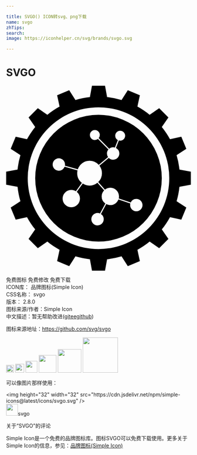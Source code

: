 ```yaml
---

title: SVGO() ICON转svg、png下载
name: svgo
zhTips: 
search: 
image: https://iconhelper.cn/svg/brands/svgo.svg

---
```


# SVGO  <small style="font-size: 60%;font-weight: 100"></small>

<div id="svg" class="svg-wrap">
<svg role="img" xmlns="http://www.w3.org/2000/svg" viewBox="0 0 24 24"><title>SVGO icon</title><path d="M11.152 0l-.27 1.48c-.644.068-1.271.194-1.876.373L8.192.589l-1.568.65.318 1.469c-.563.307-1.094.664-1.59 1.064l-1.237-.857-1.2 1.2.857 1.238c-.4.495-.757 1.026-1.064 1.589l-1.47-.318-.65 1.567 1.265.815a10.527 10.527 0 00-.372 1.876L0 11.152v1.696l1.48.27c.069.644.194 1.271.373 1.876l-1.264.814.65 1.568 1.469-.318c.307.563.664 1.094 1.064 1.59l-.857 1.237 1.2 1.2 1.238-.857c.495.4 1.026.757 1.589 1.064l-.318 1.47 1.568.65.814-1.264c.605.178 1.232.303 1.877.371L11.152 24h1.696l.27-1.48a10.531 10.531 0 001.876-.372l.814 1.263 1.568-.65-.318-1.469a10.596 10.596 0 001.59-1.064l1.237.857 1.2-1.2-.857-1.238c.4-.495.757-1.026 1.064-1.589l1.47.318.65-1.568-1.264-.814c.178-.605.304-1.232.371-1.877L24 12.848v-1.696l-1.48-.27a10.524 10.524 0 00-.373-1.876l1.264-.815-.65-1.567-1.469.318a10.596 10.596 0 00-1.064-1.59l.857-1.237-1.2-1.2-1.238.857c-.495-.4-1.026-.757-1.589-1.064l.318-1.47-1.568-.65-.814 1.264a10.536 10.536 0 00-1.877-.371L12.848 0zM12 2.805a9.196 9.196 0 110 18.392 9.196 9.196 0 010-18.392zm0 .968a8.227 8.227 0 100 16.454 8.227 8.227 0 000-16.454zm-.475 1.982a.644.644 0 01.644.643.644.644 0 01-.144.405l1.364 1.376a.805.805 0 01.514-.187.805.805 0 01.23.034l.383-.968a.644.644 0 01-.343-.569.644.644 0 01.644-.643.644.644 0 01.644.643.644.644 0 01-.644.644.644.644 0 01-.17-.024l-.384.97a.805.805 0 01.445.718.805.805 0 01-.805.805.805.805 0 01-.57-.238l-1.214 1.013a1.61 1.61 0 01.331.975 1.61 1.61 0 01-.486 1.152l.875.98a1.127 1.127 0 01.699-.243 1.127 1.127 0 011.126 1.126 1.127 1.127 0 01-.033.264l1.556.523a.805.805 0 01.729-.465.805.805 0 01.804.805.805.805 0 01-.804.804.805.805 0 01-.805-.804.805.805 0 01.028-.208l-1.55-.52a1.127 1.127 0 01-1.051.728 1.127 1.127 0 01-.526-.131l-.696 1.288a.805.805 0 01.362.67.805.805 0 01-.804.806.805.805 0 01-.805-.805.805.805 0 01.805-.805.805.805 0 01.319.066l.7-1.294a1.127 1.127 0 01-.482-.922 1.127 1.127 0 01.323-.789l-.876-.981a1.61 1.61 0 01-1.017.364 1.61 1.61 0 01-.883-.265l-.78 1.082a1.127 1.127 0 01.413.87 1.127 1.127 0 01-1.127 1.127 1.127 1.127 0 01-1.127-1.127 1.127 1.127 0 011.127-1.126 1.127 1.127 0 01.6.174l.78-1.083a1.61 1.61 0 01-.613-1.261 1.61 1.61 0 01.045-.368l-1.68-.473a.805.805 0 01-.75.52.805.805 0 01-.805-.804.805.805 0 01.804-.805.805.805 0 01.805.805.805.805 0 01-.014.15l1.677.471a1.61 1.61 0 011.528-1.106 1.61 1.61 0 011.188.527l1.214-1.013a.805.805 0 01-.145-.459.805.805 0 01.19-.52l-1.362-1.375a.644.644 0 01-.401.14.644.644 0 01-.644-.644.644.644 0 01.644-.643z"/></svg>
</div>
<detail full-name='svgo'></detail>

<div class="detail-page">
<p>
<span><span class="badge-success badge">免费图标</span> <span class="badge-success badge">免费修改</span>  <span class="badge-success badge">免费下载</span> </span>
<br/>
<span>
ICON库：
<span class="badge-secondary badge">品牌图标(Simple Icon)</span> 
</span>
<br/>
<span>
CSS名称：
<span class="badge-secondary badge">svgo</span> 
</span>

<br/>
<span>
版本：
<span class="badge-secondary badge">2.8.0</span> 
</span>
<br/>
<span>图标来源/作者：<span class="badge-light badge">Simple Icon</span></span> 
<br/>
<span class="zh-detail">中文描述：暂无<span class="help-link"><span>帮助改进</span>(<a href="https://gitee.com/liuwave/icon-helper/edit/master/json/brands/svgo.json" target="_blank" rel="noopener noreferrer">gitee</a><a href="https://github.com/liuwave/icon-helper/edit/master/json/brands/svgo.json" target="_blank" rel="noopener noreferrer">github</a></span>)</span><br/>
</p>
</div><div class="description description alert alert-light"><p>图标来源地址：<a href="https://github.com/svg/svgo" target="_blank" rel="noopener noreferrer">https://github.com/svg/svgo</a></p></div>
<div class="alert alert-dark">
<img height="21" width="21" src="https://cdn.jsdelivr.net/npm/simple-icons@latest/icons/svgo.svg" />
<img height="24" width="24" src="https://cdn.jsdelivr.net/npm/simple-icons@latest/icons/svgo.svg" />
<img height="32" width="32" src="https://cdn.jsdelivr.net/npm/simple-icons@latest/icons/svgo.svg" />
<img height="48" width="48" src="https://cdn.jsdelivr.net/npm/simple-icons@latest/icons/svgo.svg" />
<img height="64" width="64" src="https://cdn.jsdelivr.net/npm/simple-icons@latest/icons/svgo.svg" />
<img height="96" width="96" src="https://cdn.jsdelivr.net/npm/simple-icons@latest/icons/svgo.svg" />

</div>
<div>
  <p>可以像图片那样使用：    
  </p>
  <div class="alert alert-primary" style="font-size: 14px">
    &lt;img height="32" width="32" src="https://cdn.jsdelivr.net/npm/simple-icons@latest/icons/svgo.svg" /&gt;
    <copy-btn content='<img height="32" width="32" src="https://cdn.jsdelivr.net/npm/simple-icons@latest/icons/svgo.svg" />'></copy-btn>
  </div>
  <div class="alert alert-secondary">
    <img height="32" width="32" src="https://cdn.jsdelivr.net/npm/simple-icons@latest/icons/svgo.svg" />svgo
    <copy-btn content="svgo" btn-title="复制图标名称"></copy-btn>
  </div>
</div>

<Vssue title="关于“SVGO”的评论" >关于“SVGO”的评论</Vssue>


<div><p>Simple Icon是一个免费的品牌图标库。图标SVGO可以免费下载使用。更多关于  Simple Icon的信息，参见：<a target="_blank" href="https://iconhelper.cn/brands.html">品牌图标(Simple Icon)</a>
</p></div>
